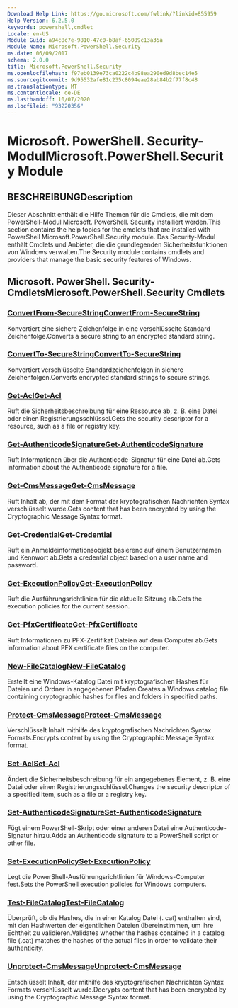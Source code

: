 ```yaml
---
Download Help Link: https://go.microsoft.com/fwlink/?linkid=855959
Help Version: 6.2.5.0
keywords: powershell,cmdlet
Locale: en-US
Module Guid: a94c8c7e-9810-47c0-b8af-65089c13a35a
Module Name: Microsoft.PowerShell.Security
ms.date: 06/09/2017
schema: 2.0.0
title: Microsoft.PowerShell.Security
ms.openlocfilehash: f97eb0139e73ca0222c4b98ea290ed9d8bec14e5
ms.sourcegitcommit: 9d95532afe81c235c8094eae28ab84b2f77f8c48
ms.translationtype: MT
ms.contentlocale: de-DE
ms.lasthandoff: 10/07/2020
ms.locfileid: "93220356"
---
```

# <span data-ttu-id="a6001-103">Microsoft. PowerShell. Security-Modul</span><span class="sxs-lookup"><span data-stu-id="a6001-103">Microsoft.PowerShell.Security Module</span></span>

## <span data-ttu-id="a6001-104">BESCHREIBUNG</span><span class="sxs-lookup"><span data-stu-id="a6001-104">Description</span></span>

<span data-ttu-id="a6001-105">Dieser Abschnitt enthält die Hilfe Themen für die Cmdlets, die mit dem PowerShell-Modul Microsoft. PowerShell. Security installiert werden.</span><span class="sxs-lookup"><span data-stu-id="a6001-105">This section contains the help topics for the cmdlets that are installed with PowerShell Microsoft.PowerShell.Security module.</span></span> <span data-ttu-id="a6001-106">Das Security-Modul enthält Cmdlets und Anbieter, die die grundlegenden Sicherheitsfunktionen von Windows verwalten.</span><span class="sxs-lookup"><span data-stu-id="a6001-106">The Security module contains cmdlets and providers that manage the basic security features of Windows.</span></span>

## <span data-ttu-id="a6001-107">Microsoft. PowerShell. Security-Cmdlets</span><span class="sxs-lookup"><span data-stu-id="a6001-107">Microsoft.PowerShell.Security Cmdlets</span></span>

### [<span data-ttu-id="a6001-108">ConvertFrom-SecureString</span><span class="sxs-lookup"><span data-stu-id="a6001-108">ConvertFrom-SecureString</span></span>](ConvertFrom-SecureString.md)
<span data-ttu-id="a6001-109">Konvertiert eine sichere Zeichenfolge in eine verschlüsselte Standard Zeichenfolge.</span><span class="sxs-lookup"><span data-stu-id="a6001-109">Converts a secure string to an encrypted standard string.</span></span>

### [<span data-ttu-id="a6001-110">ConvertTo-SecureString</span><span class="sxs-lookup"><span data-stu-id="a6001-110">ConvertTo-SecureString</span></span>](ConvertTo-SecureString.md)
<span data-ttu-id="a6001-111">Konvertiert verschlüsselte Standardzeichenfolgen in sichere Zeichenfolgen.</span><span class="sxs-lookup"><span data-stu-id="a6001-111">Converts encrypted standard strings to secure strings.</span></span>

### [<span data-ttu-id="a6001-112">Get-Acl</span><span class="sxs-lookup"><span data-stu-id="a6001-112">Get-Acl</span></span>](Get-Acl.md)
<span data-ttu-id="a6001-113">Ruft die Sicherheitsbeschreibung für eine Ressource ab, z. B. eine Datei oder einen Registrierungsschlüssel.</span><span class="sxs-lookup"><span data-stu-id="a6001-113">Gets the security descriptor for a resource, such as a file or registry key.</span></span>

### [<span data-ttu-id="a6001-114">Get-AuthenticodeSignature</span><span class="sxs-lookup"><span data-stu-id="a6001-114">Get-AuthenticodeSignature</span></span>](Get-AuthenticodeSignature.md)
<span data-ttu-id="a6001-115">Ruft Informationen über die Authenticode-Signatur für eine Datei ab.</span><span class="sxs-lookup"><span data-stu-id="a6001-115">Gets information about the Authenticode signature for a file.</span></span>

### [<span data-ttu-id="a6001-116">Get-CmsMessage</span><span class="sxs-lookup"><span data-stu-id="a6001-116">Get-CmsMessage</span></span>](Get-CmsMessage.md)
<span data-ttu-id="a6001-117">Ruft Inhalt ab, der mit dem Format der kryptografischen Nachrichten Syntax verschlüsselt wurde.</span><span class="sxs-lookup"><span data-stu-id="a6001-117">Gets content that has been encrypted by using the Cryptographic Message Syntax format.</span></span>

### [<span data-ttu-id="a6001-118">Get-Credential</span><span class="sxs-lookup"><span data-stu-id="a6001-118">Get-Credential</span></span>](Get-Credential.md)
<span data-ttu-id="a6001-119">Ruft ein Anmeldeinformationsobjekt basierend auf einem Benutzernamen und Kennwort ab.</span><span class="sxs-lookup"><span data-stu-id="a6001-119">Gets a credential object based on a user name and password.</span></span>

### [<span data-ttu-id="a6001-120">Get-ExecutionPolicy</span><span class="sxs-lookup"><span data-stu-id="a6001-120">Get-ExecutionPolicy</span></span>](Get-ExecutionPolicy.md)
<span data-ttu-id="a6001-121">Ruft die Ausführungsrichtlinien für die aktuelle Sitzung ab.</span><span class="sxs-lookup"><span data-stu-id="a6001-121">Gets the execution policies for the current session.</span></span>

### [<span data-ttu-id="a6001-122">Get-PfxCertificate</span><span class="sxs-lookup"><span data-stu-id="a6001-122">Get-PfxCertificate</span></span>](Get-PfxCertificate.md)
<span data-ttu-id="a6001-123">Ruft Informationen zu PFX-Zertifikat Dateien auf dem Computer ab.</span><span class="sxs-lookup"><span data-stu-id="a6001-123">Gets information about PFX certificate files on the computer.</span></span>

### [<span data-ttu-id="a6001-124">New-FileCatalog</span><span class="sxs-lookup"><span data-stu-id="a6001-124">New-FileCatalog</span></span>](New-FileCatalog.md)
<span data-ttu-id="a6001-125">Erstellt eine Windows-Katalog Datei mit kryptografischen Hashes für Dateien und Ordner in angegebenen Pfaden.</span><span class="sxs-lookup"><span data-stu-id="a6001-125">Creates a Windows catalog file containing cryptographic hashes for files and folders in specified paths.</span></span>

### [<span data-ttu-id="a6001-126">Protect-CmsMessage</span><span class="sxs-lookup"><span data-stu-id="a6001-126">Protect-CmsMessage</span></span>](Protect-CmsMessage.md)
<span data-ttu-id="a6001-127">Verschlüsselt Inhalt mithilfe des kryptografischen Nachrichten Syntax Formats.</span><span class="sxs-lookup"><span data-stu-id="a6001-127">Encrypts content by using the Cryptographic Message Syntax format.</span></span>

### [<span data-ttu-id="a6001-128">Set-Acl</span><span class="sxs-lookup"><span data-stu-id="a6001-128">Set-Acl</span></span>](Set-Acl.md)
<span data-ttu-id="a6001-129">Ändert die Sicherheitsbeschreibung für ein angegebenes Element, z. B. eine Datei oder einen Registrierungsschlüssel.</span><span class="sxs-lookup"><span data-stu-id="a6001-129">Changes the security descriptor of a specified item, such as a file or a registry key.</span></span>

### [<span data-ttu-id="a6001-130">Set-AuthenticodeSignature</span><span class="sxs-lookup"><span data-stu-id="a6001-130">Set-AuthenticodeSignature</span></span>](Set-AuthenticodeSignature.md)
<span data-ttu-id="a6001-131">Fügt einem PowerShell-Skript oder einer anderen Datei eine Authenticode-Signatur hinzu.</span><span class="sxs-lookup"><span data-stu-id="a6001-131">Adds an Authenticode signature to a PowerShell script or other file.</span></span>

### [<span data-ttu-id="a6001-132">Set-ExecutionPolicy</span><span class="sxs-lookup"><span data-stu-id="a6001-132">Set-ExecutionPolicy</span></span>](Set-ExecutionPolicy.md)
<span data-ttu-id="a6001-133">Legt die PowerShell-Ausführungsrichtlinien für Windows-Computer fest.</span><span class="sxs-lookup"><span data-stu-id="a6001-133">Sets the PowerShell execution policies for Windows computers.</span></span>

### [<span data-ttu-id="a6001-134">Test-FileCatalog</span><span class="sxs-lookup"><span data-stu-id="a6001-134">Test-FileCatalog</span></span>](Test-FileCatalog.md)
<span data-ttu-id="a6001-135">Überprüft, ob die Hashes, die in einer Katalog Datei (. cat) enthalten sind, mit den Hashwerten der eigentlichen Dateien übereinstimmen, um ihre Echtheit zu validieren.</span><span class="sxs-lookup"><span data-stu-id="a6001-135">Validates whether the hashes contained in a catalog file (.cat) matches the hashes of the actual files in order to validate their authenticity.</span></span>

### [<span data-ttu-id="a6001-136">Unprotect-CmsMessage</span><span class="sxs-lookup"><span data-stu-id="a6001-136">Unprotect-CmsMessage</span></span>](Unprotect-CmsMessage.md)
<span data-ttu-id="a6001-137">Entschlüsselt Inhalt, der mithilfe des kryptografischen Nachrichten Syntax Formats verschlüsselt wurde.</span><span class="sxs-lookup"><span data-stu-id="a6001-137">Decrypts content that has been encrypted by using the Cryptographic Message Syntax format.</span></span>
